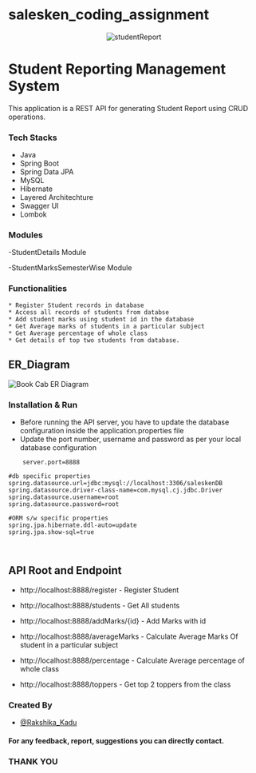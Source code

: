 # salesken_coding_assignment

<p align="center">
  <img src="https://www.linkpicture.com/q/student-report-management-system.png" alt="studentReport" />
</p>

 #  Student Reporting Management System
This application is a REST API for generating Student Report using CRUD operations.




### Tech Stacks

- Java
- Spring Boot 
- Spring Data JPA 
- MySQL 
- Hibernate
- Layered Architechture
- Swagger UI
- Lombok



### Modules

-StudentDetails Module

-StudentMarksSemesterWise Module

### Functionalities
    * Register Student records in database
    * Access all records of students from databse
    * Add student marks using student id in the database
    * Get Average marks of students in a particular subject
    * Get Average percentage of whole class
    * Get details of top two students from database.


##   ER_Diagram                                            
![Book Cab ER Diagram](https://www.linkpicture.com/q/ER-Diagram.png)

### Installation & Run
- Before running the API server, you have to update the database configuration inside the application.properties file
- Update the port number, username and password as per your local database configuration
````
    server.port=8888

#db specific properties
spring.datasource.url=jdbc:mysql://localhost:3306/saleskenDB
spring.datasource.driver-class-name=com.mysql.cj.jdbc.Driver
spring.datasource.username=root
spring.datasource.password=root

#ORM s/w specific properties
spring.jpa.hibernate.ddl-auto=update
spring.jpa.show-sql=true

    
````
## API Root and Endpoint

* http://localhost:8888/register - Register Student

* http://localhost:8888/students - Get All students

* http://localhost:8888/addMarks/{id} - Add Marks with id

* http://localhost:8888/averageMarks - Calculate Average Marks Of student in a particular subject

* http://localhost:8888/percentage - Calculate Average percentage of whole class

* http://localhost:8888/toppers - Get top 2 toppers from the class


### Created By

- [@Rakshika_Kadu](https://github.com/Rakshikakadu)

#### For any feedback, report, suggestions you can directly contact.
### THANK YOU



